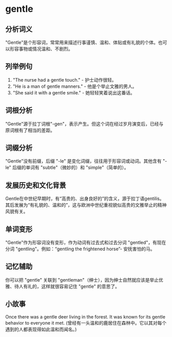 # gentle

## 分析词义

  

"Gentle"是个形容词，常常用来描述行事谨慎、温和、体贴或有礼貌的个体。也可以形容事物或情况温和、不剧烈。

  

## 列举例句

  

1.  "The nurse had a gentle touch." - 护士动作很轻。
2.  "He is a man of gentle manners." - 他是个举止文雅的男人。
3.  "She said it with a gentle smile." - 她轻轻笑着说出这番话。

  

## 词根分析

  

"Gentle"源于拉丁词根"-gen"，表示产生。但这个词在经过岁月演变后，已经与原词根有了相当的差距。

  

## 词缀分析

  

"Gentle"没有前缀，后缀 "-le" 是变化词缀，往往用于形容词或动词。其他含有 "-le" 后缀的单词有 "subtle"（微妙的）和 "simple"（简单的）。

  

## 发展历史和文化背景

  

Gentle在中世纪早期时，有“高贵的、出身良好的”的含义，源于拉丁语gentilis。其后发展为“有礼貌的、温和的”，这与欧洲中世纪重视貌似高贵的文雅举止的精神风貌有关。

  

## 单词变形

  

"Gentle"作为形容词没有变形，作为动词有过去式和过去分词 "gentled"，有现在分词 "gentling"。例如：“gentling the frightened horse”- 安抚害怕的马。

  

## 记忆辅助

  

你可以把 "gentle" 关联到 "gentleman"（绅士），因为绅士自然就应该是举止优雅、待人有礼的，这样就很容易记住 "gentle" 的意思了。

  

## 小故事

  

Once there was a gentle deer living in the forest. It was known for its gentle behavior to everyone it met. (曾经有一头温和的鹿居住在森林中。它以其对每个遇到的人都表现得如此温和而闻名。)
